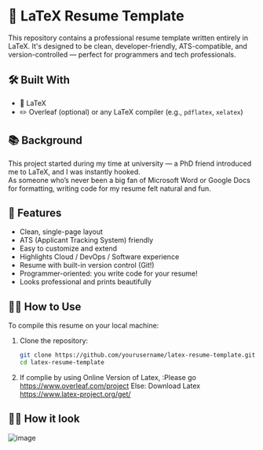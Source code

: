 # 📄 LaTeX Resume Template

This repository contains a professional resume template written entirely in LaTeX. It's designed to be clean, developer-friendly, ATS-compatible, and version-controlled — perfect for programmers and tech professionals.

## 🛠️ Built With

- 📄 LaTeX
- ✏️ Overleaf (optional) or any LaTeX compiler (e.g., `pdflatex`, `xelatex`)

## 📚 Background

This project started during my time at university — a PhD friend introduced me to LaTeX, and I was instantly hooked.  
As someone who’s never been a big fan of Microsoft Word or Google Docs for formatting, writing code for my resume felt natural and fun.

## 📌 Features

- Clean, single-page layout
- ATS (Applicant Tracking System) friendly
- Easy to customize and extend
- Highlights Cloud / DevOps / Software experience
- Resume with built-in version control (Git!)
- Programmer-oriented: you write code for your resume!
- Looks professional and prints beautifully

## 🧑‍💻 How to Use

To compile this resume on your local machine:

1. Clone the repository:
   ```bash
   git clone https://github.com/yourusername/latex-resume-template.git
   cd latex-resume-template

2. If complie by using Online Version of Latex, 
        :Please go https://www.overleaf.com/project
   Else:
        Download Latex https://www.latex-project.org/get/

## 🧑‍💻 How it look
![image](https://github.com/user-attachments/assets/b95bd101-46d7-4b5f-9443-47eb0b19642d)
